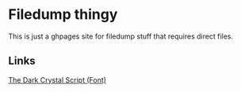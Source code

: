 # Filedump thingy
This is just a ghpages site for filedump stuff that requires direct files.
## Links
[The Dark Crystal Script (Font)](https://littlewhole.github.io/filedump/the-dark-crystal-script.ttf)

